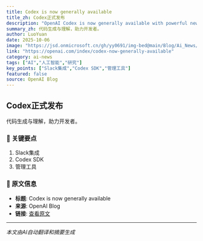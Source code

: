 ```yaml
---
title: Codex is now generally available
title_zh: Codex正式发布
description: "OpenAI Codex is now generally available with powerful new features for developers: a Slack integration, Codex SDK, and admin tools like usage dashboards and workspace management—making Codex easier to"
summary_zh: 代码生成与理解，助力开发者。
author: LuoYuan
date: 2025-10-06
image: "https://jsd.onmicrosoft.cn/gh/yy0691/img-bed@main/Blog/Ai_News/default.jpg"
link: "https://openai.com/index/codex-now-generally-available"
category: ai-news
tags: ["AI","人工智能","研究"]
key_points: ["Slack集成","Codex SDK","管理工具"]
featured: false
source: OpenAI Blog
---
```


## Codex正式发布

代码生成与理解，助力开发者。

### 🔑 关键要点
1. Slack集成
2. Codex SDK
3. 管理工具


### 📰 原文信息
- **标题**: Codex is now generally available
- **来源**: OpenAI Blog
- **链接**: [查看原文](https://openai.com/index/codex-now-generally-available)

---
*本文由AI自动翻译和摘要生成*
